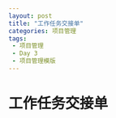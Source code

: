```yaml
---
layout: post
title: "工作任务交接单"
categories: 项目管理
tags: 
 - 项目管理
 - Day 3
 - 项目管理模版
--- 
```


# 工作任务交接单


